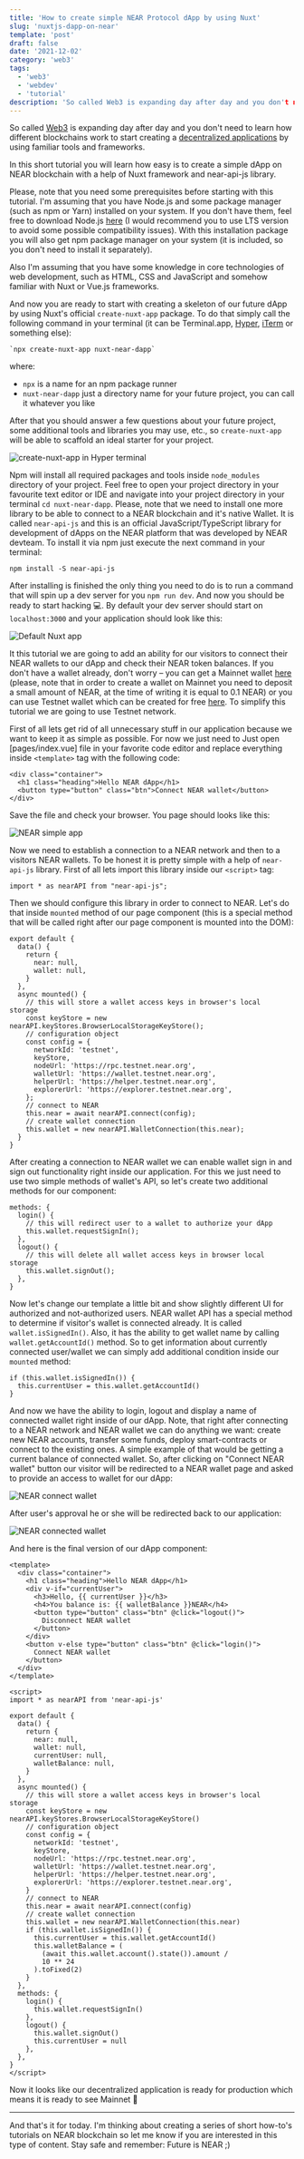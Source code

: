 ```yaml
---
title: 'How to create simple NEAR Protocol dApp by using Nuxt'
slug: 'nuxtjs-dapp-on-near'
template: 'post'
draft: false
date: '2021-12-02'
category: 'web3'
tags:
  - 'web3'
  - 'webdev'
  - 'tutorial'
description: 'So called Web3 is expanding day after day and you don't need to learn how different blockchains work to start creating a decentralized applications by using familiar tools and frameworks.'
---
```


So called [Web3](https://en.wikipedia.org/wiki/Web3) is expanding day after day and you don't need to learn how different blockchains work to start creating a [decentralized applications](https://en.wikipedia.org/wiki/Decentralized_application) by using familiar tools and frameworks. 

In this short tutorial you will learn how easy is to create a simple dApp on NEAR blockchain with a help of Nuxt framework and near-api-js library.

Please, note that you need some prerequisites before starting with this tutorial. I'm assuming that you have Node.js and some package manager (such as npm or Yarn) installed on your system. If you don't have them, feel free to download Node.js [here](https://nodejs.org/) (I would recommend you to use LTS version to avoid some possible compatibility issues). With this installation package you will also get npm package manager on your system (it is included, so you don't need to install it separately).

Also I'm assuming that you have some knowledge in core technologies of web development, such as HTML, CSS and JavaScript and somehow familiar with Nuxt or Vue.js frameworks.

And now you are ready to start with creating a skeleton of our future dApp by using Nuxt's official `create-nuxt-app` package. To do that simply call the following command in your terminal (it can be Terminal.app, [Hyper](https://hyper.is/), [iTerm](https://iterm2.com/) or something else):

```
`npx create-nuxt-app nuxt-near-dapp`
```

where:
- `npx` is a name for an npm package runner
- `nuxt-near-dapp` just a directory name for your future project, you can call it whatever you like

After that you should answer a few questions about your future project, some additional tools and libraries you may use, etc., so `create-nuxt-app` will be able to scaffold an ideal starter for your project. 

![create-nuxt-app in Hyper terminal](/images/2021-12-02/create-nuxt-app.png)

Npm will install all required packages and tools inside `node_modules` directory of your project. Feel free to open your project directory in your favourite text editor or IDE and navigate into your project directory in your terminal `cd nuxt-near-dapp`. Please, note that we need to install one more library to be able to connect to a NEAR blockchain and it's native Wallet. It is called `near-api-js` and this is an official JavaScript/TypeScript library for development of dApps on the NEAR platform that was developed by NEAR devteam. To install it via npm just execute the next command in your terminal:

```
npm install -S near-api-js
```

After installing is finished the only thing you need to do is to run a command that will spin up a dev server for you `npm run dev`. And now you should be ready to start hacking 💻.
By default your dev server should start on `localhost:3000` and your application should look like this:

![Default Nuxt app](/images/2021-12-02/nuxt-default-app.png)

It this tutorial we are going to add an ability for our visitors to connect their NEAR wallets to our dApp and check their NEAR token balances. If you don't have a wallet already, don't worry – you can get a Mainnet wallet [here](https://wallet.near.org/) (please, note that in order to create a wallet on Mainnet you need to deposit a small amount of NEAR, at the time of writing it is equal to 0.1 NEAR) or you can use Testnet wallet which can be created for free [here](https://wallet.testnet.near.org/). To simplify this tutorial we are going to use Testnet network.

First of all lets get rid of all unnecessary stuff in our application because we want to keep it as simple as possible. For now we just need to Just open [pages/index.vue] file in your favorite code editor and replace everything inside `<template>` tag with the following code:

```
<div class="container">
  <h1 class="heading">Hello NEAR dApp</h1>
  <button type="button" class="btn">Connect NEAR wallet</button>
</div>
```

Save the file and check your browser. You page should looks like this:

![NEAR simple app](/images/2021-12-02/near-simple-app.png)

Now we need to establish a connection to a NEAR network and then to a visitors NEAR wallets. To be honest it is pretty simple with a help of `near-api-js` library. First of all lets import this library inside our `<script>` tag:

```
import * as nearAPI from "near-api-js";
```

Then we should configure this library in order to connect to NEAR. Let's do that inside `mounted` method of our page component (this is a special method that will be called right after our page component is mounted into the DOM):

```
export default {
  data() {
    return {
      near: null,
      wallet: null,
    }
  },
  async mounted() {
    // this will store a wallet access keys in browser's local  storage
    const keyStore = new nearAPI.keyStores.BrowserLocalStorageKeyStore();
    // configuration object
    const config = {
      networkId: 'testnet',
      keyStore,
      nodeUrl: 'https://rpc.testnet.near.org',
      walletUrl: 'https://wallet.testnet.near.org',
      helperUrl: 'https://helper.testnet.near.org',
      explorerUrl: 'https://explorer.testnet.near.org',
    };
    // connect to NEAR
    this.near = await nearAPI.connect(config);
    // create wallet connection
    this.wallet = new nearAPI.WalletConnection(this.near);
  }
}
```

After creating a connection to NEAR wallet we can enable wallet sign in and sign out functionality right inside our application. For this we just need to use two simple methods of wallet's API, so let's create two additional methods for our component:

```
methods: {
  login() {
    // this will redirect user to a wallet to authorize your dApp
    this.wallet.requestSignIn();
  },
  logout() {
    // this will delete all wallet access keys in browser local storage
    this.wallet.signOut();
  },
}
```

Now let's change our template a little bit and show slightly different UI for authorized and not-authorized users. NEAR wallet API has a special method to determine if visitor's wallet is connected already. It is called `wallet.isSignedIn()`. Also, it has the ability to get wallet name by calling `wallet.getAccountId()` method. So to get information about currently connected user/wallet we can simply add additional condition inside our `mounted` method:

```
if (this.wallet.isSignedIn()) {
  this.currentUser = this.wallet.getAccountId()
}
```

And now we have the ability to login, logout and display a name of connected wallet right inside of our dApp. Note, that right after connecting to a NEAR network and NEAR wallet we can do anything we want: create new NEAR accounts, transfer some funds, deploy smart-contracts or connect to the existing ones. A simple example of that would be getting a current balance of connected wallet. So, after clicking on "Connect NEAR wallet" button our visitor will be redirected to a NEAR wallet page and asked to provide an access to wallet for our dApp:

![NEAR connect wallet](/images/2021-12-02/near-connect-wallet.png)

After user's approval he or she will be redirected back to our application:

![NEAR connected wallet](/images/2021-12-02/near-connected-wallet.png)

And here is the final version of our dApp component:

```
<template>
  <div class="container">
    <h1 class="heading">Hello NEAR dApp</h1>
    <div v-if="currentUser">
      <h3>Hello, {{ currentUser }}</h3>
      <h4>You balance is: {{ walletBalance }}NEAR</h4>
      <button type="button" class="btn" @click="logout()">
        Disconnect NEAR wallet
      </button>
    </div>
    <button v-else type="button" class="btn" @click="login()">
      Connect NEAR wallet
    </button>
  </div>
</template>

<script>
import * as nearAPI from 'near-api-js'

export default {
  data() {
    return {
      near: null,
      wallet: null,
      currentUser: null,
      walletBalance: null,
    }
  },
  async mounted() {
    // this will store a wallet access keys in browser's local  storage
    const keyStore = new nearAPI.keyStores.BrowserLocalStorageKeyStore()
    // configuration object
    const config = {
      networkId: 'testnet',
      keyStore,
      nodeUrl: 'https://rpc.testnet.near.org',
      walletUrl: 'https://wallet.testnet.near.org',
      helperUrl: 'https://helper.testnet.near.org',
      explorerUrl: 'https://explorer.testnet.near.org',
    }
    // connect to NEAR
    this.near = await nearAPI.connect(config)
    // create wallet connection
    this.wallet = new nearAPI.WalletConnection(this.near)
    if (this.wallet.isSignedIn()) {
      this.currentUser = this.wallet.getAccountId()
      this.walletBalance = (
        (await this.wallet.account().state()).amount /
        10 ** 24
      ).toFixed(2)
    }
  },
  methods: {
    login() {
      this.wallet.requestSignIn()
    },
    logout() {
      this.wallet.signOut()
      this.currentUser = null
    },
  },
}
</script>
```

Now it looks like our decentralized application is ready for production which means it is ready to see Mainnet 🎉

---

And that's it for today. I'm thinking about creating a series of short how-to's tutorials on NEAR blockchain so let me know if you are interested in this type of content. Stay safe and remember: Future is NEAR ;)